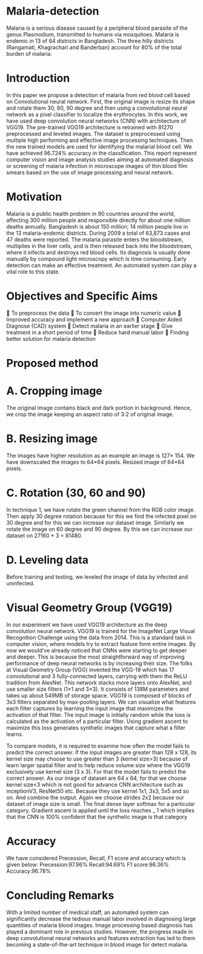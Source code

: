 # Malaria-detection
Malaria is a serious disease caused by a peripheral blood parasite of the genus Plasmodium, 
transmitted to humans via mosquitoes. Malaria is endemic in 13 of 64 districts in Bangladesh. 
The three hilly districts (Rangamati, Khagrachari and Banderban) account for 80% of the total burden of malaria.


# Introduction


In this paper we propose a detection of malaria from red blood cell based on Convolutional neural network. 
First, the original image is resize its shape and rotate them 30, 60, 90 degree and then using a convolutional 
neural network as a pixel classifier to localize the erythrocytes. In this work, we have used deep convolution neural 
networks (CNN) with architecture of VGG19. The pre-trained VGG19 architecture is retrained with 81270 preprocessed and 
leveled images. The dataset is preprocessed using multiple high performing and effective image processing techniques. 
Then the new trained models are used for identifying the malarial blood cell. We have achieved 96.724% accuracy in the 
classification. This report represent computer vision and image analysis studies aiming at automated diagnosis or screening
of malaria infection in microscope images of thin blood film smears based on the use of image processing and neural network.


# Motivation 
Malaria is a public health problem in 90 countries around the world, affecting 300 million people and responsible directly for about one million deaths annually. Bangladesh is about 150 million; 14 million people live in the 13 malaria-endemic districts. During 2009 a total of 63,873 cases and 47 deaths were reported. The malaria parasite enters the bloodstream, multiplies in the liver cells, and is then released back into the bloodstream, where it infects and destroys red blood cells. Its diagnosis is usually done manually by compound light microscopy which is time consuming. Early detection can make an effective treatment. An automated system can play a vital role to this state.
# Objectives and Specific Aims
	To preprocess the data
	To convert the image into numeric value
	Improved accuracy and implement a new approach 
	Computer Aided Diagnose (CAD) system
	Detect malaria in an earlier stage
	Give treatment in a short period of time
	Reduce hard manual labor
	Finding better solution for malaria detection



# Proposed method


# A. Cropping image 
The original image contains black and dark portion in background. Hence, we crop the image keeping an aspect ratio of 3:2 of 
original image. 

# B. Resizing image 
The images have higher resolution as an example an image is 127× 154. We have downscaled the images to 64×64 pixels. 
Resized image of 64×64 pixels.

# C. Rotation (30, 60 and 90) 

In technique 1, we have rotate the green channel from the RGB color image. Then apply 30 degree rotation because for this
we find the infected pixel on 30 degree and for this we can increase our dataset image. Similarly we rotate the image on 
60 degree and 90 degree. By this we can increase our dataset on 27160 * 3 = 81480. 

# D. Leveling data
 
Before training and testing, we leveled the image of data by infected and uninfected.


# Visual Geometry Group (VGG19)


In our experiment we have used VGG19 architecture as the deep convolution neural network. VGG19 is trained for the ImageNet
Large Visual Recognition Challenge using the data from 2014. This is a standard task in computer vision, where models try to 
extract feature form entire images. By now we would’ve already noticed that CNNs were starting to get deeper and deeper. 
This is because the most straightforward way of improving performance of deep neural networks is by increasing their size. 
The folks at Visual Geometry Group (VGG) invented the VGG-19 which has 17 convolutional and 3 fully-connected layers, 
carrying with them the ReLU tradition from AlexNet. This network stacks more layers onto AlexNet, and use smaller size filters
(1×1 and 3×3). It consists of 138M parameters and takes up about 549MB of storage space. VGG19 is composed of blocks of 3x3 filters
separated by max-pooling layers. We can visualize what features each filter captures by learning the input image that maximizes
the activation of that filter. The input image is initially random while the loss is calculated as the activation of a 
particular filter. Using gradient ascent to maximize this loss generates synthetic images that capture what a filter learns.

To compare models, it is required to examine how often the model fails to predict the correct answer. If the input images are greater than 128 x 128, its kernel size may choose to use greater than 3 (kernel size>3) because of learn larger spatial filter and to help reduce volume size where the VGG19 exclusively use kernel size (3 x 3). For that the model fails to predict the correct answer.
As our image of dataset are 64 x 64, for that we choose kernel size<3 which is not good for advance CNN architecture such as inceptionV3, ResNet50 etc. Because they use kernel 1x1, 3x3, 5x5 and so on. And combine the output. Again we choose strides 2x2 because our dataset of image size is small. The final dense layer softmax for a particular category. Gradient ascent is applied until the loss reaches _ 1 which implies that the CNN is 100% confident that the synthetic image is that category


# Accuracy
We have considered Precession, Recall, F1 score and accuracy which is given below:
Precession:97.96%
Recall:94.69%
F1 score:96.36%
Accuracy:96.78%


# Concluding Remarks
With a limited number of medical staff, an automated system can significantly decrease the tedious manual labor involved in diagnosing large quantities of malaria blood images. Image processing based diagnosis has played a dominant role in previous studies. However, the progress made in deep convolutional neural networks and features extraction has led to them becoming a state-of-the-art technique in blood image for detect malaria.
